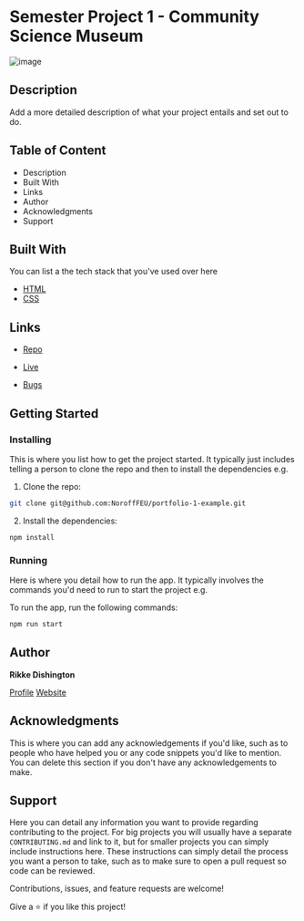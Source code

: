 # Semester Project 1 - Community Science Museum

![image](https://user-images.githubusercontent.com/52622303/164316813-4b12d99f-aeb7-4069-85cf-e72b3a50ac99.png)

## Description

Add a more detailed description of what your project entails and set out to do.

## Table of Content
- Description
- Built With
- Links
- Author
- Acknowledgments
- Support

## Built With

You can list a the tech stack that you've used over here

- [HTML](https://reactjs.org/)
- [CSS](https://getbootstrap.com)

## Links

- [Repo](https://github.com/rikke-dishington/community-science-museum "<Community Science Museum > Repo")

- [Live](<https://silly-swirles-3ed29f.netlify.app/> "Live View")

- [Bugs](https://github.com/Rohit19060/<project-name>/issues "Issues Page")


## Getting Started

### Installing

This is where you list how to get the project started. It typically just includes telling a person to clone the repo and then to install the dependencies e.g.

1. Clone the repo:

```bash
git clone git@github.com:NoroffFEU/portfolio-1-example.git
```

2. Install the dependencies:

```
npm install
```

### Running

Here is where you detail how to run the app. It typically involves the commands you'd need to run to start the project e.g.

To run the app, run the following commands:

```bash
npm run start
```

## Author

**Rikke Dishington**

[Profile](https://github.com/rikke-dishington/Rikke-dishington)
[Website](https://glowing-creponne-2e2b07.netlify.app/)

## Acknowledgments

This is where you can add any acknowledgements if you'd like, such as to people who have helped you or any code snippets you'd like to mention. You can delete this section if you don't have any acknowledgements to make.

## Support
Here you can detail any information you want to provide regarding contributing to the project. For big projects you will usually have a separate `CONTRIBUTING.md` and link to it, but for smaller projects you can simply include instructions here. These instructions can simply detail the process you want a person to take, such as to make sure to open a pull request so code can be reviewed.

Contributions, issues, and feature requests are welcome!

Give a ⭐️ if you like this project!
